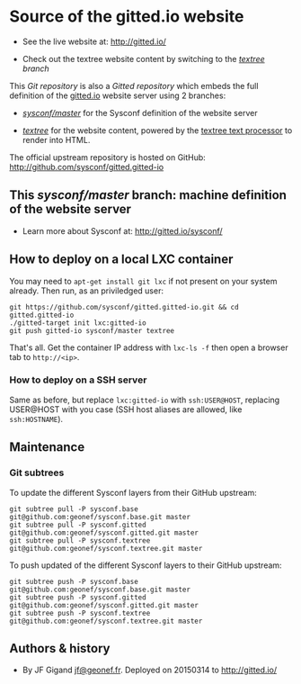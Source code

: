 # Source of the gitted.io website

* See the live website at: http://gitted.io/

* Check out the textree website content by switching to the
  *[textree](https://github.com/sysconf/gitted.gitted-io/tree/textree)
  branch*

This *Git repository* is also a *Gitted repository* which embeds the
full definition of the [gitted.io](http://gitted.io/) website server
using 2 branches:

* _[sysconf/master](https://github.com/sysconf/gitted.gitted-io/tree/sysconf/master)_
  for the Sysconf definition of the website server

* _[textree](https://github.com/sysconf/gitted.gitted-io/tree/textree)_
  for the website content, powered by the
  [textree text processor](https://github.com/geonef/sysconf.textree/)
  to render into HTML.


The official upstream repository is hosted on GitHub:
http://github.com/sysconf/gitted.gitted-io


## This _sysconf/master_ branch: machine definition of the website server

* Learn more about Sysconf at: http://gitted.io/sysconf/

## How to deploy on a local LXC container

You may need to ```apt-get install git lxc``` if not present on your
system already. Then run, as an priviledged user:
```
git https://github.com/sysconf/gitted.gitted-io.git && cd gitted.gitted-io
./gitted-target init lxc:gitted-io
git push gitted-io sysconf/master textree
```

That's all. Get the container IP address with ```lxc-ls -f``` then open
a browser tab to ```http://<ip>```.

### How to deploy on a SSH server

Same as before, but replace ```lxc:gitted-io``` with
```ssh:USER@HOST```, replacing USER@HOST with you case (SSH host
aliases are allowed, like ```ssh:HOSTNAME```).


## Maintenance

### Git subtrees

To update the different Sysconf layers from their GitHub upstream:
```
git subtree pull -P sysconf.base git@github.com:geonef/sysconf.base.git master
git subtree pull -P sysconf.gitted git@github.com:geonef/sysconf.gitted.git master
git subtree pull -P sysconf.textree git@github.com:geonef/sysconf.textree.git master
```

To push updated of the different Sysconf layers to their GitHub upstream:
```
git subtree push -P sysconf.base git@github.com:geonef/sysconf.base.git master
git subtree push -P sysconf.gitted git@github.com:geonef/sysconf.gitted.git master
git subtree push -P sysconf.textree git@github.com:geonef/sysconf.textree.git master
```

## Authors & history

* By JF Gigand <jf@geonef.fr>. Deployed on 20150314 to http://gitted.io/

